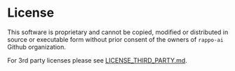 # License

This software is proprietary and cannot be copied, modified or distributed in source or executable form without prior consent of the owners of `rappo-ai` Github organization.

For 3rd party licenses please see [LICENSE_THIRD_PARTY.md](LICENSE_THIRD_PARTY.md).
